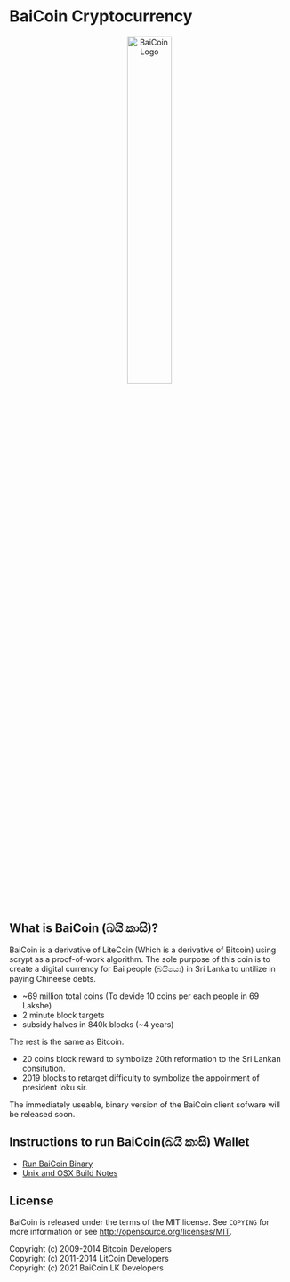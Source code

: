 BaiCoin Cryptocurrency
================================

<!-- ![alt text](https://raw.githubusercontent.com/tharindupr/BaiCoin/main/src/qt/res/icons/bitcoin.png)
 -->
<p align="center">
  <img src="https://raw.githubusercontent.com/tharindupr/BaiCoin/main/baicoin-logo.png" width=40% title="BaiCoin Logo">
</p>


What is BaiCoin (බයි කාසි)?
----------------

BaiCoin is a derivative of LiteCoin (Which is a derivative of Bitcoin) using scrypt as a proof-of-work algorithm. The sole purpose of this coin is to create a digital currency for Bai people (බයියො) in Sri Lanka to untilize in paying Chineese debts. 

 - ~69 million total coins   (To devide 10 coins per each people in 69 Lakshe)
 - 2 minute block targets
 - subsidy halves in 840k blocks (~4 years)
 

The rest is the same as Bitcoin.
 - 20 coins block reward to symbolize 20th reformation to the Sri Lankan consitution. 
 - 2019 blocks to retarget difficulty to symbolize the appoinment of president loku sir.

The immediately useable, binary version of the BaiCoin client sofware will be released soon. 


Instructions to run BaiCoin(බයි කාසි) Wallet
---------------------------------------------
- [Run BaiCoin Binary](https://github.com/tharindupr/BaiCoin/tree/main/bin)
- [Unix and OSX Build Notes](https://github.com/tharindupr/BaiCoin/blob/main/doc/readme-qt.rst)


License
-------

BaiCoin is released under the terms of the MIT license. See `COPYING` for more
information or see http://opensource.org/licenses/MIT.


Copyright (c) 2009-2014 Bitcoin Developers<br>
Copyright (c) 2011-2014 LitCoin Developers<br>
Copyright (c) 2021 BaiCoin LK Developers<br>

<!-- Development process
-------------------

Developers work in their own trees, then submit pull requests when they think
their feature or bug fix is ready.

If it is a simple/trivial/non-controversial change, then one of the BaiCoin
development team members simply pulls it.

If it is a *more complicated or potentially controversial* change, then the patch
submitter will be asked to start a discussion with the devs and community.

The patch will be accepted if there is broad consensus that it is a good thing.
Developers should expect to rework and resubmit patches if the code doesn't
match the project's coding conventions (see `doc/coding.txt`) or are
controversial.

The `master` branch is regularly built and tested, but is not guaranteed to be
completely stable. [Tags](https://github.com/BaiCoin-project/BaiCoin/tags) are created
regularly to indicate new official, stable release versions of BaiCoin.

Testing
-------

Testing and code review is the bottleneck for development; we get more pull
requests than we can review and test. Please be patient and help out, and
remember this is a security-critical project where any mistake might cost people
lots of money.

### Automated Testing

Developers are strongly encouraged to write unit tests for new code, and to
submit new unit tests for old code.

Unit tests for the core code are in `src/test/`. To compile and run them:

    cd src; make -f makefile.unix test

Unit tests for the GUI code are in `src/qt/test/`. To compile and run them:

    qmake BAIYOOIN_QT_TEST=1 -o Makefile.test bitcoin-qt.pro
    make -f Makefile.test
    ./BaiCoin-qt_test -->

